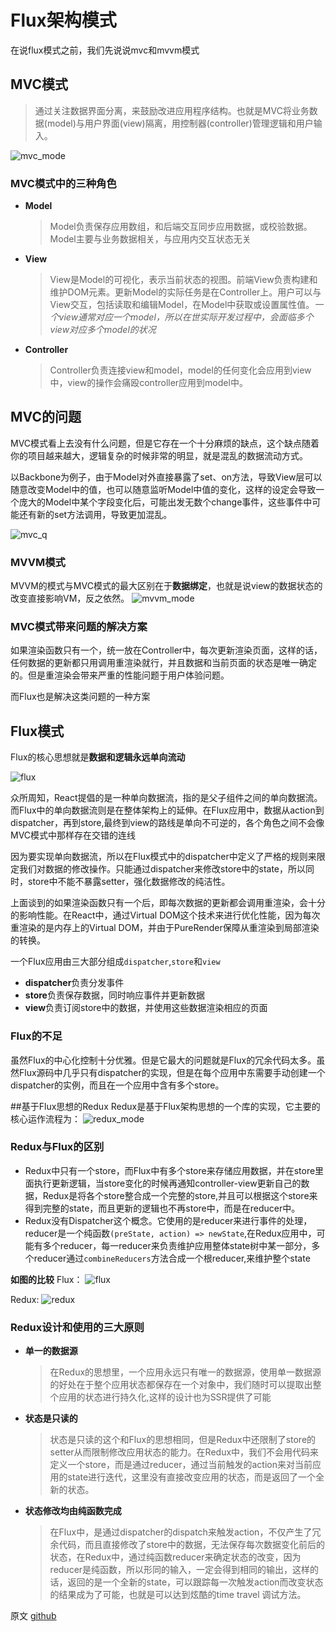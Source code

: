 # Flux架构模式
在说flux模式之前，我们先说说mvc和mvvm模式

## MVC模式
> 通过关注数据界面分离，来鼓励改进应用程序结构。也就是MVC将业务数据(model)与用户界面(view)隔离，用控制器(controller)管理逻辑和用户输入。

![mvc_mode](./pt/mvc_model.png)


### MVC模式中的三种角色

* **Model**

    > Model负责保存应用数组，和后端交互同步应用数据，或校验数据。Model主要与业务数据相关，与应用内交互状态无关
* **View**

    > View是Model的可视化，表示当前状态的视图。前端View负责构建和维护DOM元素。更新Model的实际任务是在Controller上。用户可以与View交互，包括读取和编辑Model，在Model中获取或设置属性值。*一个view通常对应一个model，所以在世实际开发过程中，会面临多个view对应多个model的状况*
* **Controller**

    > Controller负责连接view和model，model的任何变化会应用到view中，view的操作会痛殴controller应用到model中。
    
## MVC的问题
MVC模式看上去没有什么问题，但是它存在一个十分麻烦的缺点，这个缺点随着你的项目越来越大，逻辑复杂的时候非常的明显，就是混乱的数据流动方式。

以Backbone为例子，由于Model对外直接暴露了set、on方法，导致View层可以随意改变Model中的值，也可以随意监听Model中值的变化，这样的设定会导致一个庞大的Model中某个字段变化后，可能出发无数个change事件，这些事件中可能还有新的set方法调用，导致更加混乱。

![mvc_q](./pt/mvc_q.png)



    
### MVVM模式
MVVM的模式与MVC模式的最大区别在于**数据绑定**，也就是说view的数据状态的改变直接影响VM，反之依然。
![mvvm_mode](./pt/mvvm_model.png)


### MVC模式带来问题的解决方案

如果渲染函数只有一个，统一放在Controller中，每次更新渲染页面，这样的话，任何数据的更新都只用调用重渲染就行，并且数据和当前页面的状态是唯一确定的。但是重渲染会带来严重的性能问题于用户体验问题。

而Flux也是解决这类问题的一种方案

## Flux模式

Flux的核心思想就是**数据和逻辑永远单向流动**

![flux](./pt/flux.png)

众所周知，React提倡的是一种单向数据流，指的是父子组件之间的单向数据流。而Flux中的单向数据流则是在整体架构上的延伸。在Flux应用中，数据从action到dispatcher，再到store,最终到view的路线是单向不可逆的，各个角色之间不会像MVC模式中那样存在交错的连线

因为要实现单向数据流，所以在Flux模式中的dispatcher中定义了严格的规则来限定我们对数据的修改操作。只能通过dispatcher来修改store中的state，所以同时，store中不能不暴露setter，强化数据修改的纯洁性。

上面谈到的如果渲染函数只有一个后，即每次数据的更新都会调用重渲染，会十分的影响性能。在React中，通过Virtual DOM这个技术来进行优化性能，因为每次重渲染的是内存上的Virtual DOM，并由于PureRender保障从重渲染到局部渲染的转换。

一个Flux应用由三大部分组成`dispatcher`,`store`和`view`

* **dispatcher**负责分发事件
* **store**负责保存数据，同时响应事件并更新数据
* **view**负责订阅store中的数据，并使用这些数据渲染相应的页面


### Flux的不足 
虽然Flux的中心化控制十分优雅。但是它最大的问题就是Flux的冗余代码太多。虽然Flux源码中几乎只有dispatcher的实现，但是在每个应用中东需要手动创建一个dispatcher的实例，而且在一个应用中含有多个store。

##基于Flux思想的Redux
Redux是基于Flux架构思想的一个库的实现，它主要的核心运作流程为：
![redux_mode](./pt/redux_model.png)

### Redux与Flux的区别
* Redux中只有一个store，而Flux中有多个store来存储应用数据，并在store里面执行更新逻辑，当store变化的时候再通知controller-view更新自己的数据，Redux是将各个store整合成一个完整的store,并且可以根据这个store来得到完整的state，而且更新的逻辑也不再store中，而是在reducer中。
* Redux没有Dispatcher这个概念。它使用的是reducer来进行事件的处理，reducer是一个纯函数`(preState, action) => newState`,在Redux应用中，可能有多个reducer，每一reducer来负责维护应用整体state树中某一部分，多个reducer通过`combineReducers`方法合成一个根reducer,来维护整个state

 **如图的比较**
 Flux：
 ![flux](./pt/flux_c.png)

 Redux:
![redux](./pt/redux_c.png)

### Redux设计和使用的三大原则
* **单一的数据源**

    > 在Redux的思想里，一个应用永远只有唯一的数据源，使用单一数据源的好处在于整个应用状态都保存在一个对象中，我们随时可以提取出整个应用的状态进行持久化,这样的设计也为SSR提供了可能

* **状态是只读的**

    > 状态是只读的这个和Flux的思想相同，但是Redux中还限制了store的setter从而限制修改应用状态的能力。在Redux中，我们不会用代码来定义一个store，而是通过reducer，通过当前触发的action来对当前应用的state进行迭代，这里没有直接改变应用的状态，而是返回了一个全新的状态。
* **状态修改均由纯函数完成**

    > 在Flux中，是通过dispatcher的dispatch来触发action，不仅产生了冗余代码，而且直接修改了store中的数据，无法保存每次数据变化前后的状态，在Redux中，通过纯函数reducer来确定状态的改变，因为reducer是纯函数，所以形同的输入，一定会得到相同的输出，这样的话，返回的是一个全新的state，可以跟踪每一次触发action而改变状态的结果成为了可能，也就是可以达到炫酷的time travel 调试方法。
    
    
   
   
 原文 [github](https://github.com/wangning0/Autumn_Ning_Blog)


